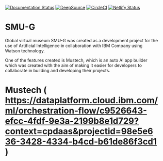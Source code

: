 [![Documentation Status](https://readthedocs.org/projects/smu-g/badge/?version=latest)](https://smu-g.readthedocs.io/en/latest/?badge=latest)
[![DeepSource](https://deepsource.io/gh/KOSASIH/SMU-G.svg/?label=active+issues&show_trend=true&token=SRNO4kMvxexjxF2qAVDB43WV)](https://deepsource.io/gh/KOSASIH/SMU-G/?ref=repository-badge)
[![CircleCI](https://circleci.com/gh/KOSASIH/SMU-G/tree/main.svg?style=svg)](https://circleci.com/gh/KOSASIH/SMU-G/tree/main)
[![Netlify Status](https://api.netlify.com/api/v1/badges/0a7cb7c7-ad1a-4fe2-9ace-51ac894ba963/deploy-status)](https://app.netlify.com/sites/smu-g/deploys)


# SMU-G
Global virtual museum
SMU-G was created as a development project for the use of Artificial Intelligence in collaboration with IBM Company using Watson technology.

One of the features created is Mustech, which is an auto AI app builder which was created with the aim of making it easier for developers to collaborate in building and developing their projects.
# Mustech ( https://dataplatform.cloud.ibm.com/ml/orchestration-flow/c9526643-efcc-4fdf-9e3a-2199b8e1d729?context=cpdaas&projectid=98e5e636-3428-4334-b4cd-b61de86f3cd1 )
